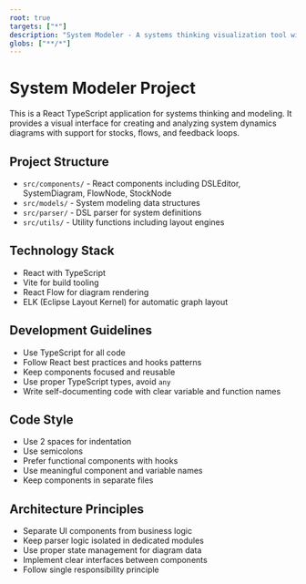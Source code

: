 ```yaml
---
root: true
targets: ["*"]
description: "System Modeler - A systems thinking visualization tool with DSL support"
globs: ["**/*"]
---
```


# System Modeler Project

This is a React TypeScript application for systems thinking and modeling. It provides a visual interface for creating and analyzing system dynamics diagrams with support for stocks, flows, and feedback loops.

## Project Structure

- `src/components/` - React components including DSLEditor, SystemDiagram, FlowNode, StockNode
- `src/models/` - System modeling data structures
- `src/parser/` - DSL parser for system definitions
- `src/utils/` - Utility functions including layout engines

## Technology Stack

- React with TypeScript
- Vite for build tooling
- React Flow for diagram rendering
- ELK (Eclipse Layout Kernel) for automatic graph layout

## Development Guidelines

- Use TypeScript for all code
- Follow React best practices and hooks patterns
- Keep components focused and reusable
- Use proper TypeScript types, avoid `any`
- Write self-documenting code with clear variable and function names

## Code Style

- Use 2 spaces for indentation
- Use semicolons
- Prefer functional components with hooks
- Use meaningful component and variable names
- Keep components in separate files

## Architecture Principles

- Separate UI components from business logic
- Keep parser logic isolated in dedicated modules
- Use proper state management for diagram data
- Implement clear interfaces between components
- Follow single responsibility principle
